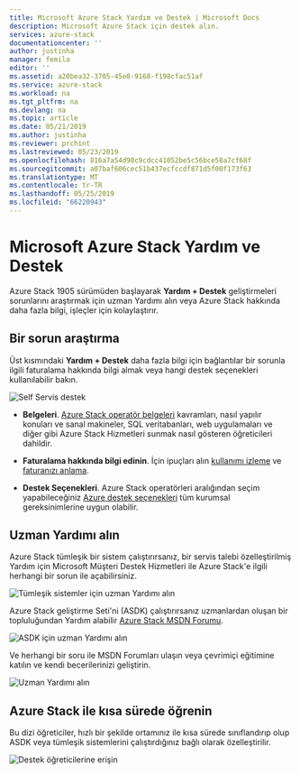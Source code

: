 ```yaml
---
title: Microsoft Azure Stack Yardım ve Destek | Microsoft Docs
description: Microsoft Azure Stack için destek alın.
services: azure-stack
documentationcenter: ''
author: justinha
manager: femila
editor: ''
ms.assetid: a20bea32-3705-45e8-9168-f198cfac51af
ms.service: azure-stack
ms.workload: na
ms.tgt_pltfrm: na
ms.devlang: na
ms.topic: article
ms.date: 05/21/2019
ms.author: justinha
ms.reviewer: prchint
ms.lastreviewed: 05/23/2019
ms.openlocfilehash: 816a7a54d90c9cdcc41052be5c56bce58a7cf68f
ms.sourcegitcommit: a07baf606cec51b437ecfccdf871d5f00f173f63
ms.translationtype: MT
ms.contentlocale: tr-TR
ms.lasthandoff: 05/25/2019
ms.locfileid: "66220943"
---
```

# <a name="microsoft-azure-stack-help-and-support"></a>Microsoft Azure Stack Yardım ve Destek

Azure Stack 1905 sürümüden başlayarak **Yardım + Destek** geliştirmeleri sorunlarını araştırmak için uzman Yardımı alın veya Azure Stack hakkında daha fazla bilgi, işleçler için kolaylaştırır. 

## <a name="research-an-issue"></a>Bir sorun araştırma

Üst kısmındaki **Yardım + Destek** daha fazla bilgi için bağlantılar bir sorunla ilgili faturalama hakkında bilgi almak veya hangi destek seçenekleri kullanılabilir bakın. 

![Self Servis destek](media/azure-stack-help-and-support/get-support-tiles.png)

- **Belgeleri**. [Azure Stack operatör belgeleri](index.yml) kavramları, nasıl yapılır konuları ve sanal makineler, SQL veritabanları, web uygulamaları ve diğer gibi Azure Stack Hizmetleri sunmak nasıl gösteren öğreticileri dahildir. 

- **Faturalama hakkında bilgi edinin**. İçin ipuçları alın [kullanımı izleme](azure-stack-usage-reporting.md) ve [faturanızı anlama](azure-stack-billing-and-chargeback.md).

- **Destek Seçenekleri**. Azure Stack operatörleri aralığından seçim yapabileceğiniz [Azure destek seçenekleri](https://azure.microsoft.com/support/options/) tüm kurumsal gereksinimlerine uygun olabilir. 

## <a name="get-expert-help"></a>Uzman Yardımı alın 

Azure Stack tümleşik bir sistem çalıştırırsanız, bir servis talebi özelleştirilmiş Yardım için Microsoft Müşteri Destek Hizmetleri ile Azure Stack'e ilgili herhangi bir sorun ile açabilirsiniz.  

![Tümleşik sistemler için uzman Yardımı alın](media/azure-stack-help-and-support/get-support-integrated.png)

Azure Stack geliştirme Seti'ni (ASDK) çalıştırırsanız uzmanlardan oluşan bir topluluğundan Yardım alabilir [Azure Stack MSDN Forumu](https://social.msdn.microsoft.com/Forums/azure/home?forum=azurestack).

![ASDK için uzman Yardımı alın](media/azure-stack-help-and-support/get-support-asdk.png)

Ve herhangi bir soru ile MSDN Forumları ulaşın veya çevrimiçi eğitimine katılın ve kendi becerilerinizi geliştirin. 

![Uzman Yardımı alın](media/azure-stack-help-and-support/get-support-cards.png)


## <a name="get-up-to-speed-with-azure-stack"></a>Azure Stack ile kısa sürede öğrenin

Bu dizi öğreticiler, hızlı bir şekilde ortamınız ile kısa sürede sınıflandırıp olup ASDK veya tümleşik sistemlerini çalıştırdığınız bağlı olarak özelleştirilir. 

![Destek öğreticilerine erişin](media/azure-stack-help-and-support/get-support-tutorials.png)